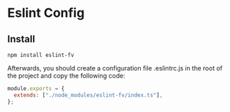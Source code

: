 # Eslint Config

## Install

```shell
npm install eslint-fv
```

Afterwards, you should create a configuration file .eslintrc.js in the root of the project and copy the following code:

```javascript
module.exports = {
  extends: ["./node_modules/eslint-fv/index.ts"],
};
```
